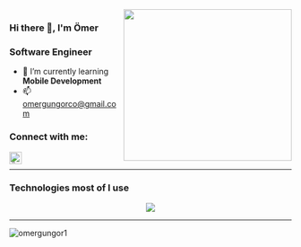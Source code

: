 <img src="https://media.giphy.com/media/dgWtLi9PEXrlhxdn9L/giphy.gif" align="right" width="300" height="270">

### Hi there 👋, I'm Ömer

### Software Engineer

- 🌱 I’m currently learning **Mobile Development**
- 📫 omergungorco@gmail.com

### Connect with me:

[<img align="left" alt="Ömer Güngör | Linkedin" width="22px" src="https://skillicons.dev/icons?i=linkedin" />](https://www.linkedin.com/in/omer-gungorr/)
<br />

---

### Technologies most of I use

<p align="center">
  <a href="https://skillicons.dev">
    <img src="https://skillicons.dev/icons?i=nextjs,js,nodejs,react,mongodb,mysql,github,git,vscode,figma,postman" />
  </a>
</p>

--- 

<p><img align="left" src="https://github-readme-stats.vercel.app/api/top-langs?username=omergungor1&show_icons=true&locale=en&layout=compact" alt="omergungor1" /></p>
